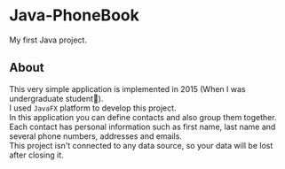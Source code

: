 # Java-PhoneBook
My first Java project.

## About
This very simple application is implemented in 2015 (When I was undergraduate student🙂).<br/>
I used `JavaFX` platform to develop this project.<br/>
In this application you can define contacts and also group them together. Each contact has personal information such as first name, last name and several phone numbers, addresses and emails.<br/>
This project isn't connected to any data source, so your data will be lost after closing it.
